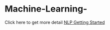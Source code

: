 # Machine-Learning-

Click here to get more detail <a href='https://www.kaggle.com/c/nlp-getting-started'>NLP Getting Started</a>
